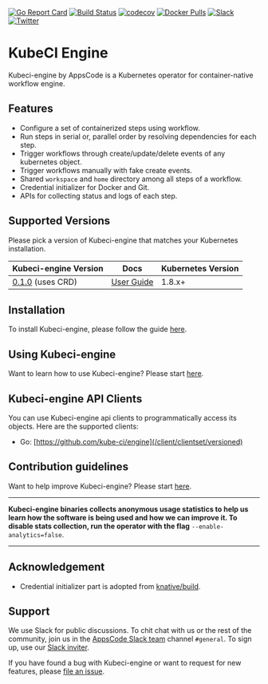 [![Go Report Card](https://goreportcard.com/badge/github.com/kube-ci/engine)](https://goreportcard.com/report/github.com/kube-ci/engine)
[![Build Status](https://travis-ci.org/kube-ci/engine.svg?branch=master)](https://travis-ci.org/kube-ci/engine)
[![codecov](https://codecov.io/gh/kube-ci/engine/branch/master/graph/badge.svg)](https://codecov.io/gh/kube-ci/engine)
[![Docker Pulls](https://img.shields.io/docker/pulls/kube-ci/engine.svg)](https://hub.docker.com/r/kubeci/kubeci-engine/)
[![Slack](https://slack.appscode.com/badge.svg)](https://slack.appscode.com)
[![Twitter](https://img.shields.io/twitter/follow/appscodehq.svg?style=social&logo=twitter&label=Follow)](https://twitter.com/intent/follow?screen_name=AppsCodeHQ)

# KubeCI Engine

Kubeci-engine by AppsCode is a Kubernetes operator for container-native workflow engine.

## Features

- Configure a set of containerized steps using workflow.
- Run steps in serial or, parallel order by resolving dependencies for each step.
- Trigger workflows through create/update/delete events of any kubernetes object.
- Trigger workflows manually with fake create events.
- Shared `workspace` and `home` directory among all steps of a workflow.
- Credential initializer for Docker and Git.
- APIs for collecting status and logs of each step.

## Supported Versions

Please pick a version of Kubeci-engine that matches your Kubernetes installation.

| Kubeci-engine Version                                                                      | Docs                                                            | Kubernetes Version |
|------------------------------------------------------------------------------------|-----------------------------------------------------------------|--------------------|
| [0.1.0](https://github.com/kube-ci/engine/releases/tag/0.1.0) (uses CRD) | [User Guide](https://appscode.com/products/kubeci-engine/0.1.0)    | 1.8.x+             |

## Installation

To install Kubeci-engine, please follow the guide [here](https://appscode.com/products/kubeci-engine/0.1.0/setup/install).

## Using Kubeci-engine

Want to learn how to use Kubeci-engine? Please start [here](https://appscode.com/products/kubeci-engine/0.1.0).

## Kubeci-engine API Clients

You can use Kubeci-engine api clients to programmatically access its objects. Here are the supported clients:

- Go: [https://github.com/kube-ci/engine](/client/clientset/versioned)

## Contribution guidelines

Want to help improve Kubeci-engine? Please start [here](https://appscode.com/products/kubeci-engine/0.1.0/welcome/contributing).

---

**Kubeci-engine binaries collects anonymous usage statistics to help us learn how the software is being used and how we can improve it. To disable stats collection, run the operator with the flag** `--enable-analytics=false`.

---

## Acknowledgement

 - Credential initializer part is adopted from [knative/build](https://github.com/knative/build).

## Support

We use Slack for public discussions. To chit chat with us or the rest of the community, join us in the [AppsCode Slack team](https://appscode.slack.com/messages/C8NCX6N23/details/) channel `#general`. To sign up, use our [Slack inviter](https://slack.appscode.com/).

If you have found a bug with Kubeci-engine or want to request for new features, please [file an issue](https://github.com/kube-ci/project/issues/new).